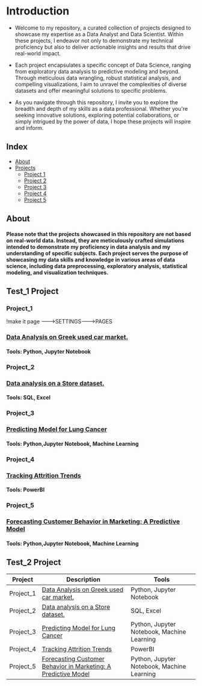 # Introduction
- Welcome to my repository, a curated collection of projects designed to showcase my expertise as a Data Analyst and Data Scientist. Within these projects, I endeavor not only to demonstrate my technical proficiency but also to deliver actionable insights and results that drive real-world impact.

- Each project encapsulates a specific concept of Data Science, ranging from exploratory data analysis to predictive modeling and beyond. Through meticulous data wrangling, robust statistical analysis, and compelling visualizations, I aim to unravel the complexities of diverse datasets and offer meaningful solutions to specific problems.

- As you navigate through this repository, I invite you to explore the breadth and depth of my skills as a data professional. Whether you're seeking innovative solutions, exploring potential collaborations, or simply intrigued by the power of data, I hope these projects will inspire and inform.


## Index

- [About](#about)
- [Projects](#Project)
  - [Project 1](#Project_1)
  - [Project 2](#Project_2)
  - [Project 3](#Project_3)
  - [Project 4](#Project_4)
  - [Project 5](#Project_5)



## About
#### Please note that the projects showcased in this repository are not based on real-world data. Instead, they are meticulously crafted simulations intended to demonstrate my proficiency in data analysis and my understanding of specific subjects. Each project serves the purpose of showcasing my data skills and knowledge in various areas of data science, including data preprocessing, exploratory analysis, statistical modeling, and visualization techniques.

## Test_1 Project
### Project_1
!make it page --->SETTINGS--->PAGES
### [Data Analysis on Greek used car market.](https://pages.github.com/NikosPolyc/Portfolio/tree/main/Project_1/Portfolio_Project_1_LEASING_COMPANY_ANALYSIS.ipynb)
####   Tools: Python, Jupyter Notebook
### Project_2
### [Data analysis on a Store dataset.](https://github.com/NikosPolyc/Portfolio/tree/main/Project_2)
####   Tools: SQL, Excel
### Project_3
### [Predicting Model for Lung Cancer](https://github.com/NikosPolyc/Portfolio/blob/main/Project_3/lung-cancer.ipynb)
####   Tools: Python,Jupyter Notebook, Machine Learning
### Project_4
### [Tracking Attrition Trends](https://github.com/NikosPolyc/Portfolio/tree/main/Project_4)
####  Tools: PowerBI
### Project_5 
### [Forecasting Customer Behavior in Marketing: A Predictive Model](https://github.com/NikosPolyc/Portfolio/blob/main/Project_5/marketing-project.ipynb)
####   Tools: Python,Jupyter Notebook, Machine Learning

## Test_2 Project
| Project | Description | Tools |
|---------|-------------|-------|
| Project_1 | [Data Analysis on Greek used car market.](https://pages.github.com/NikosPolyc/Portfolio/tree/main/Project_1/Portfolio_Project_1_LEASING_COMPANY_ANALYSIS.ipynb) | Python, Jupyter Notebook |
| Project_2 | [Data analysis on a Store dataset.](https://github.com/NikosPolyc/Portfolio/tree/main/Project_2) | SQL, Excel |
| Project_3 | [Predicting Model for Lung Cancer](https://github.com/NikosPolyc/Portfolio/blob/main/Project_3/lung-cancer.ipynb) | Python, Jupyter Notebook, Machine Learning |
| Project_4 | [Tracking Attrition Trends](https://github.com/NikosPolyc/Portfolio/tree/main/Project_4) | PowerBI |
| Project_5 | [Forecasting Customer Behavior in Marketing: A Predictive Model](https://github.com/NikosPolyc/Portfolio/blob/main/Project_5/marketing-project.ipynb) | Python, Jupyter Notebook, Machine Learning |



